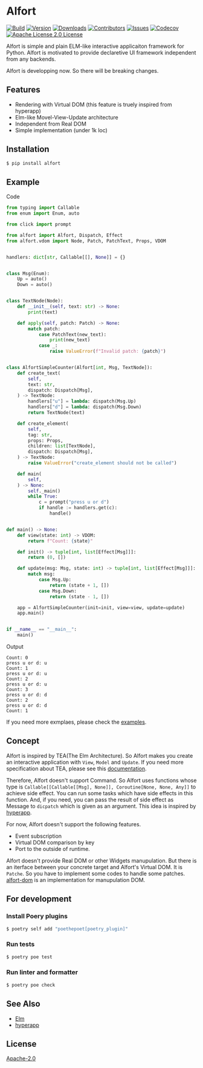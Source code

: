 # Alfort
[![Build][build-shiled]][build-url]
[![Version][version-shield]][version-url]
[![Downloads][download-shield]][download-url]
[![Contributors][contributors-shield]][contributors-url]
[![Issues][issues-shield]][issues-url]
[![Codecov][codecov-shield]][codecov-url]
[![Apache License 2.0 License][license-shield]][license-url]

Alfort is simple and plain ELM-like interactive applicaiton framework for Python.
Alfort is motivated to provide declaretive UI framework independent from any backends.

Alfort is developping now. So there will be breaking changes.

## Features
* Rendering with Virtual DOM (this feature is truely inspired from hyperapp)
* Elm-like Movel-View-Update architecture
* Independent from Real DOM
* Simple implementation (under 1k loc)

## Installation
```bash
$ pip install alfort
```

## Example
Code
```python
from typing import Callable
from enum import Enum, auto

from click import prompt

from alfort import Alfort, Dispatch, Effect
from alfort.vdom import Node, Patch, PatchText, Props, VDOM


handlers: dict[str, Callable[[], None]] = {}


class Msg(Enum):
    Up = auto()
    Down = auto()


class TextNode(Node):
    def __init__(self, text: str) -> None:
        print(text)

    def apply(self, patch: Patch) -> None:
        match patch:
            case PatchText(new_text):
                print(new_text)
            case _:
                raise ValueError(f"Invalid patch: {patch}")


class AlfortSimpleCounter(Alfort[int, Msg, TextNode]):
    def create_text(
        self,
        text: str,
        dispatch: Dispatch[Msg],
    ) -> TextNode:
        handlers["u"] = lambda: dispatch(Msg.Up)
        handlers["d"] = lambda: dispatch(Msg.Down)
        return TextNode(text)

    def create_element(
        self,
        tag: str,
        props: Props,
        children: list[TextNode],
        dispatch: Dispatch[Msg],
    ) -> TextNode:
        raise ValueError("create_element should not be called")

    def main(
        self,
    ) -> None:
        self._main()
        while True:
            c = prompt("press u or d")
            if handle := handlers.get(c):
                handle()


def main() -> None:
    def view(state: int) -> VDOM:
        return f"Count: {state}"

    def init() -> tuple[int, list[Effect[Msg]]]:
        return (0, [])

    def update(msg: Msg, state: int) -> tuple[int, list[Effect[Msg]]]:
        match msg:
            case Msg.Up:
                return (state + 1, [])
            case Msg.Down:
                return (state - 1, [])

    app = AlfortSimpleCounter(init=init, view=view, update=update)
    app.main()


if __name__ == "__main__":
    main()
```

Output
```
Count: 0
press u or d: u
Count: 1
press u or d: u
Count: 2
press u or d: u
Count: 3
press u or d: d
Count: 2
press u or d: d
Count: 1
```

If you need more exmplaes, please check the [examples](https://github.com/ar90n/alfort/tree/main/examples).

## Concept
Alfort is inspired by TEA(The Elm Architecture). So Alfort makes you create an interactive application with `View`, `Model` and `Update`. If you need more specification about TEA, please see this [documentation](https://guide.elm-lang.org/architecture/).

Therefore, Alfort doesn't support Command. So Alfort uses functions whose type is `Callable[[Callable[[Msg], None]], Coroutine[None, None, Any]]` to achieve side effect.
You can run some tasks which have side effects in this function.  And, if you need, you can pass the result of side effect as Message to `dicpatch` which is given as an argument.
This idea is inspired by [hyperapp](https://github.com/jorgebucaran/hyperapp).

For now, Alfort doesn't support the following features.

* Event subscription
* Virtual DOM comparison by key
* Port to the outside of runtime.

Alfort doesn't provide Real DOM or other Widgets manupulation.
But there is an iterface between your concrete target and Alfort's Virtual DOM.
It is `Patche`.  So you have to implement some codes to handle some patches.
[alfort-dom](https://github.com/ar90n/alfort-dom) is an implementation for manupulation DOM.

## For development
### Install Poery plugins
```bash
$ poetry self add "poethepoet[poetry_plugin]"
```

### Run tests
```bash
$ poetry poe test
```

### Run linter and formatter
```bash
$ poetry poe check
```

## See Also
* [Elm](https://elm-lang.org/)
* [hyperapp](https://elm-lang.org/)

## License
[Apache-2.0](https://github.com/ar90n/alfort/blob/main/LICENSE)

[download-shield]: https://img.shields.io/pypi/dm/alfort?style=flat
[download-url]: https://pypi.org/project/alfort/
[version-shield]: https://img.shields.io/pypi/v/alfort?style=flat
[version-url]: https://pypi.org/project/alfort/
[build-shiled]: https://img.shields.io/github/workflow/status/ar90n/alfort/CI%20testing/main
[build-url]: https://github.com/ar90n/alfort/actions/workflows/ci-testing.yml
[contributors-shield]: https://img.shields.io/github/contributors/ar90n/alfort.svg?style=flat
[contributors-url]: https://github.com/ar90n/alfort/graphs/contributors
[issues-shield]: https://img.shields.io/github/issues/ar90n/alfort.svg?style=flat
[issues-url]: https://github.com/ar90n/alfort/issues
[license-shield]: https://img.shields.io/github/license/ar90n/alfort.svg?style=flat
[license-url]: https://github.com/ar90n/alfort/blob/master/LICENSE.txt
[codecov-shield]: https://codecov.io/gh/ar90n/alfort/branch/main/graph/badge.svg?token=8GKU96ODLY
[codecov-url]: https://codecov.io/gh/ar90n/alfort
